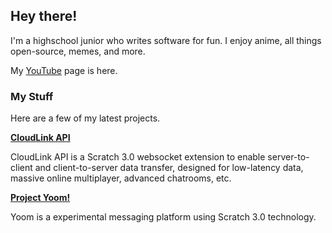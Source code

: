 ## Hey there!

I'm a highschool junior who writes software for fun. I enjoy anime, all things open-source, memes, and more.

My [YouTube](https://www.youtube.com/channel/UC7Na210SbmZamLPz4RMZTRg/) page is here.

### My Stuff

Here are a few of my latest projects.

**[CloudLink API](https://mikedev101.github.io/cloudlink)**

CloudLink API is a Scratch 3.0 websocket extension to enable server-to-client and client-to-server data transfer, designed for low-latency data, massive online multiplayer, advanced chatrooms, etc.

**[Project Yoom!](https://mikedev101.github.io/Yoom/index.html)**

Yoom is a experimental messaging platform using Scratch 3.0 technology.

